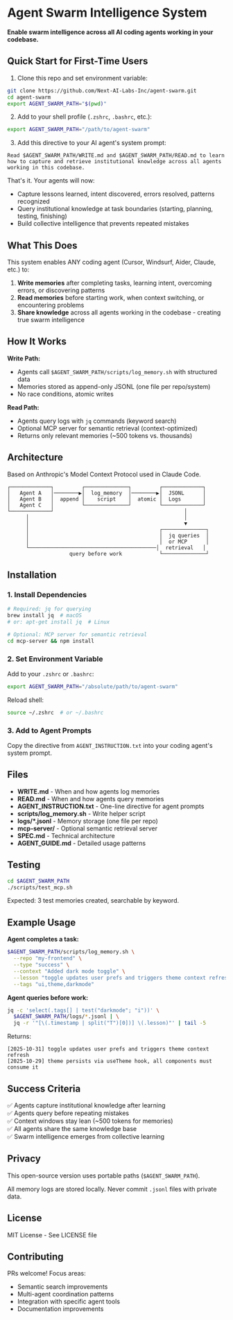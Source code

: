 # Agent Swarm Intelligence System

**Enable swarm intelligence across all AI coding agents working in your codebase.**

## Quick Start for First-Time Users

1. Clone this repo and set environment variable:
```bash
git clone https://github.com/Next-AI-Labs-Inc/agent-swarm.git
cd agent-swarm
export AGENT_SWARM_PATH="$(pwd)"
```

2. Add to your shell profile (`.zshrc`, `.bashrc`, etc.):
```bash
export AGENT_SWARM_PATH="/path/to/agent-swarm"
```

3. Add this directive to your AI agent's system prompt:

```
Read $AGENT_SWARM_PATH/WRITE.md and $AGENT_SWARM_PATH/READ.md to learn how to capture and retrieve institutional knowledge across all agents working in this codebase.
```

That's it. Your agents will now:
- Capture lessons learned, intent discovered, errors resolved, patterns recognized
- Query institutional knowledge at task boundaries (starting, planning, testing, finishing)
- Build collective intelligence that prevents repeated mistakes

## What This Does

This system enables ANY coding agent (Cursor, Windsurf, Aider, Claude, etc.) to:

1. **Write memories** after completing tasks, learning intent, overcoming errors, or discovering patterns
2. **Read memories** before starting work, when context switching, or encountering problems
3. **Share knowledge** across all agents working in the codebase - creating true swarm intelligence

## How It Works

**Write Path:**
- Agents call `$AGENT_SWARM_PATH/scripts/log_memory.sh` with structured data
- Memories stored as append-only JSONL (one file per repo/system)
- No race conditions, atomic writes

**Read Path:**
- Agents query logs with `jq` commands (keyword search)
- Optional MCP server for semantic retrieval (context-optimized)
- Returns only relevant memories (~500 tokens vs. thousands)

## Architecture

Based on Anthropic's Model Context Protocol used in Claude Code.

```
┌─────────────┐         ┌──────────────┐         ┌─────────────┐
│   Agent A   │────────▶│  log_memory  │────────▶│  JSONL      │
│   Agent B   │  append │    script    │  atomic │  Logs       │
│   Agent C   │         └──────────────┘         └─────────────┘
└─────────────┘                                          │
      │                                                  │
      │                                                  ▼
      │                                          ┌──────────────┐
      │                                          │  jq queries  │
      │                                          │  or MCP      │
      └─────────────────────────────────────────│  retrieval   │
                    query before work            └──────────────┘
```

## Installation

### 1. Install Dependencies

```bash
# Required: jq for querying
brew install jq  # macOS
# or: apt-get install jq  # Linux

# Optional: MCP server for semantic retrieval
cd mcp-server && npm install
```

### 2. Set Environment Variable

Add to your `.zshrc` or `.bashrc`:
```bash
export AGENT_SWARM_PATH="/absolute/path/to/agent-swarm"
```

Reload shell:
```bash
source ~/.zshrc  # or ~/.bashrc
```

### 3. Add to Agent Prompts

Copy the directive from `AGENT_INSTRUCTION.txt` into your coding agent's system prompt.

## Files

- **WRITE.md** - When and how agents log memories
- **READ.md** - When and how agents query memories
- **AGENT_INSTRUCTION.txt** - One-line directive for agent prompts
- **scripts/log_memory.sh** - Write helper script
- **logs/*.jsonl** - Memory storage (one file per repo)
- **mcp-server/** - Optional semantic retrieval server
- **SPEC.md** - Technical architecture
- **AGENT_GUIDE.md** - Detailed usage patterns

## Testing

```bash
cd $AGENT_SWARM_PATH
./scripts/test_mcp.sh
```

Expected: 3 test memories created, searchable by keyword.

## Example Usage

**Agent completes a task:**
```bash
$AGENT_SWARM_PATH/scripts/log_memory.sh \
  --repo "my-frontend" \
  --type "success" \
  --context "Added dark mode toggle" \
  --lesson "toggle updates user prefs and triggers theme context refresh" \
  --tags "ui,theme,darkmode"
```

**Agent queries before work:**
```bash
jq -c 'select(.tags[] | test("darkmode"; "i"))' \
  $AGENT_SWARM_PATH/logs/*.jsonl | \
  jq -r '"[\(.timestamp | split("T")[0])] \(.lesson)"' | tail -5
```

Returns:
```
[2025-10-31] toggle updates user prefs and triggers theme context refresh
[2025-10-29] theme persists via useTheme hook, all components must consume it
```

## Success Criteria

✅ Agents capture institutional knowledge after learning  
✅ Agents query before repeating mistakes  
✅ Context windows stay lean (~500 tokens for memories)  
✅ All agents share the same knowledge base  
✅ Swarm intelligence emerges from collective learning  

## Privacy

This open-source version uses portable paths (`$AGENT_SWARM_PATH`).

All memory logs are stored locally. Never commit `.jsonl` files with private data.

## License

MIT License - See LICENSE file

## Contributing

PRs welcome! Focus areas:
- Semantic search improvements
- Multi-agent coordination patterns
- Integration with specific agent tools
- Documentation improvements

